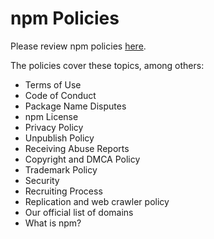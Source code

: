 # npm Policies

Please review npm policies [here](https://www.npmjs.com/policies).

The policies cover these topics, among others:

* Terms of Use
* Code of Conduct
* Package Name Disputes
* npm License
* Privacy Policy
* Unpublish Policy
* Receiving Abuse Reports
* Copyright and DMCA Policy
* Trademark Policy
* Security
* Recruiting Process
* Replication and web crawler policy
* Our official list of domains
* What is npm?
